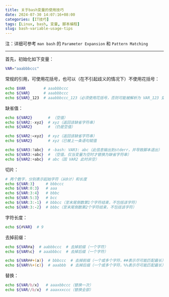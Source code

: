 ```yaml
---
title: 关于bash变量的使用技巧
date: 2024-07-30 14:07:16+08:00
categories: [IT技巧]
tags: [Linux, bash, 变量, 脚本编程]
slug: bash-variable-usage-tips
---
```


注：详细可参考 `man bash` 的 `Parameter Expansion` 和 `Pattern Matching`

---

首先，初始化如下变量：
```sh
VAR="aaabbbccc"
```

常规的引用，可使用花括号，也可以（在不引起歧义的情况下）不使用花括号：
```sh
echo $VAR        # aaabbbccc
echo ${VAR}      # aaabbbccc
echo ${VAR}_123  # aaabbbccc_123（必须使用花括号，否则可能被解析为 VAR_123 变量）
```

缺省值：
```sh
echo ${VAR2}       # （空值）
echo ${VAR2:-xyz}  # xyz（返回该缺省字符串）
echo ${VAR2}       # （仍是空值）

echo ${VAR2:=xyz}  # xyz（返回该缺省字符串）
echo ${VAR2}       # xyz（已被上一条语句赋值

echo ${VAR3:?abc}  # -bash: VAR3: abc（此信息输出到stderr，并导致脚本退出）
echo ${VAR3:+abc}  # （空值，仅当变量为空时才替换为缺省字符串）
echo ${VAR2:+abc}  # abc（因 VAR2 此时非空）
```

切片：
```sh
# 两个数字，分别表示起始字符（从0计）和长度
echo ${VAR:3}     # bbbccc
echo ${VAR:0:3}   # aaa
echo ${VAR:3:4}   # bbbc
echo ${VAR:5:3}   # bcc
echo ${VAR:3:-1}  # bbbcc（至末尾倒数第1个字符结束，不包括该字符）
echo ${VAR:3:-2}  # bbbc（至末尾倒数第2个字符结束，不包括该字符）
```

字符长度：
```sh
echo ${#VAR}  # 9
```

去掉前缀：
```sh
echo ${VAR#a}  # aabbbccc  # 去掉前缀（一个字符）
echo ${VAR%c}  # aaabbbcc  # 去掉后缀（一个字符）

echo ${VAR##+(a)}  # bbbccc  # 去掉前缀（一个或多个字符，##表示尽可能匹配最长）
echo ${VAR%%+(c)}  # aaabbb  # 去掉后缀（一个或多个字符，%%表示尽可能匹配最长）
```

替换：
```sh
echo ${VAR/b/x}   # aaaxbbccc（替换一次）
echo ${VAR//b/x}  # aaaxxxccc（替换全部）
```
